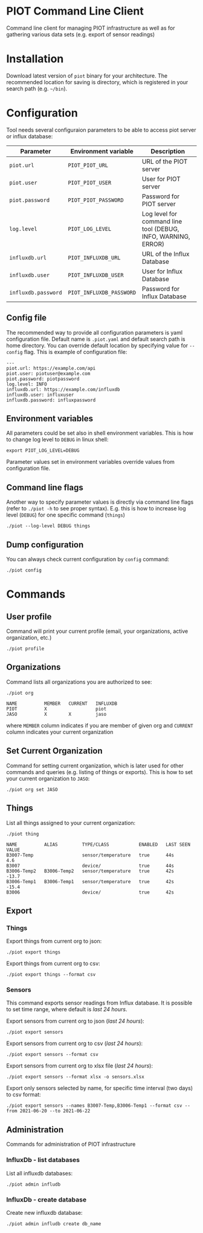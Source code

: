 # PIOT Command Line Client

Command line client for managing PIOT infrastructure as well as for gathering
various data sets (e.g. export of sensor readings) 

# Installation

Download latest version of `piot` binary for your architecture. The recommended location
for saving is directory, which is registered in your search path (e.g. `~/bin`).

# Configuration

Tool needs several configuraion parameters to be able to access piot server or influx database:

| Parameter           | Environment variable     | Description                                                   |
|---------------------|--------------------------|---------------------------------------------------------------|
| `piot.url`          | `PIOT_PIOT_URL`          | URL of the PIOT server                                        |
| `piot.user`         | `PIOT_PIOT_USER`         | User for PIOT server                                          |
| `piot.password`     | `PIOT_PIOT_PASSWORD`     | Password for PIOT server                                      |
| `log.level`         | `PIOT_LOG_LEVEL`         | Log level for command line tool (DEBUG, INFO, WARNING, ERROR) |
| `influxdb.url`      | `PIOT_INFLUXDB_URL`      | URL of the Influx Database                                    |
| `influxdb.user`     | `PIOT_INFLUXDB_USER`     | User for Influx Database                                      |
| `influxdb.password` | `PIOT_INFLUXDB_PASSWORD` | Password for Influx Database                                  |

## Config file

The recommended way to provide all configuration parameters is yaml
configuration file. Default name is `.piot.yaml` and default search path is home
directory. You can override default location by specifying value for `--config`
flag. This is example of configuration file:

```
---
piot.url: https://example.com/api
piot.user: piotuser@example.com
piot.password: piotpassword
log.level: INFO
influxdb.url: https://example.com/influxdb
influxdb.user: influxuser
influxdb.password: influxpassword
```

## Environment variables

All parameters could be set also in shell environment variables. This is how to
change log level to `DEBUG` in linux shell:

```
export PIOT_LOG_LEVEL=DEBUG
```

Parameter values set in environment variables override values from configuration
file.

## Command line flags

Another way to specify parameter values is directly via command line flags
(refer to `./piot -h` to see proper syntax). E.g. this is how to increase log
level (`DEBUG`) for one specific command (`things`)

```
./piot --log-level DEBUG things
```

## Dump configuration

You can always check current configuration by `config` command:
```
./piot config
```

# Commands

## User profile

Command will print your current profile (email, your organizations, active
organization, etc.)

```
./piot profile
```

## Organizations

Command lists all organizations you are authorized to see:

```
./piot org

NAME          MEMBER   CURRENT   INFLUXDB
PIOT          X                  piot
JASO          X        X         jaso
```
where `MEMBER` column indicates if you are member of given org and `CURRENT`
column indicates your current organization

## Set Current Organization

Command for setting current organization, which is later used for other commands
and queries (e.g. listing of things or exports). This is how to set your current
organization to `JASO`:

```
./piot org set JASO
```

## Things

List all things assigned to your current organization:

```
./piot thing

NAME          ALIAS         TYPE/CLASS           ENABLED   LAST SEEN   VALUE
B3007-Temp                  sensor/temperature   true      44s         4.6
B3007                       device/              true      44s
B3006-Temp2   B3006-Temp2   sensor/temperature   true      42s         -13.7
B3006-Temp1   B3006-Temp1   sensor/temperature   true      42s         -15.4
B3006                       device/              true      42s
```

## Export

### Things

Export things from current org to json:

```
./piot export things
```

Export things from current org to csv:
```
./piot export things --format csv
```

### Sensors

This command exports sensor readings from Influx database. It is possible to set
time range, where default is *last 24 hours*.

Export sensors from current org to json (*last 24 hours*):
```
./piot export sensors 
```

Export sensors from current org to csv (*last 24 hours*):
```
./piot export sensors --format csv
```

Export sensors from current org to xlsx file (*last 24 hours*):
```
./piot export sensors --format xlsx -o sensors.xlsx
```

Export only sensors selected by name, for specific time interval (two days) to
csv format:
```
./piot export sensors --names B3007-Temp,B3006-Temp1 --format csv --from 2021-06-20 --to 2021-06-22
```

## Administration

Commands for administration of PIOT infrastructure

### InfluxDb - list databases

List all influxdb databases:

```
./piot admin infludb 
```

### InfluxDb - create database

Create new influxdb database:

```
./piot admin infludb create db_name
```